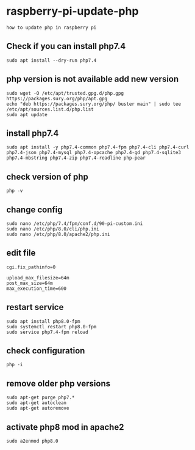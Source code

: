 # raspberry-pi-update-php
```
how to update php in raspberry pi
```

## Check if you can install php7.4
```
sudo apt install --dry-run php7.4
```


## php version is not available add new version
```
sudo wget -O /etc/apt/trusted.gpg.d/php.gpg https://packages.sury.org/php/apt.gpg
echo "deb https://packages.sury.org/php/ buster main" | sudo tee /etc/apt/sources.list.d/php.list
sudo apt update
```


## install php7.4
```
sudo apt install -y php7.4-common php7.4-fpm php7.4-cli php7.4-curl php7.4-json php7.4-mysql php7.4-opcache php7.4-gd php7.4-sqlite3 php7.4-mbstring php7.4-zip php7.4-readline php-pear
```


## check version of php
```
php -v
```


## change config
```
sudo nano /etc/php/7.4/fpm/conf.d/90-pi-custom.ini
sudo nano /etc/php/8.0/cli/php.ini
sudo nano /etc/php/8.0/apache2/php.ini
```

## edit file
```
cgi.fix_pathinfo=0

upload_max_filesize=64m
post_max_size=64m
max_execution_time=600
```

## restart service
```
sudo apt install php8.0-fpm
sudo systemctl restart php8.0-fpm
sudo service php7.4-fpm reload
```

## check configuration
```
php -i
```

## remove older php versions
```
sudo apt-get purge php7.*
sudo apt-get autoclean
sudo apt-get autoremove
```

## activate php8 mod in apache2
```
sudo a2enmod php8.0
```

